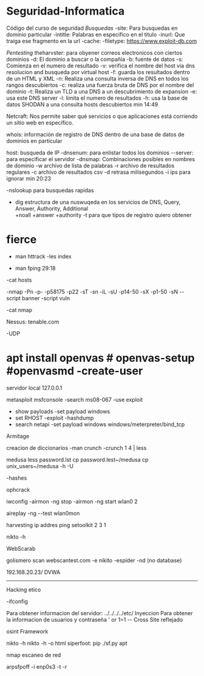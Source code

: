 # Seguridad-Informatica
Código del curso de seguridad 
*Busquedas*
 -site: Para busquedas en dominio particular
 -intitle: Palabras en especifico en el titulo
 -inurl: Que traiga ese fragmento en la url 
 -cache: 
 -filetype: 
 https://www.exploit-db.com
 
 *Pentesting*
  theharvster: para obyener correos electronicos con ciertos dominios 
 -d: El dominio a buscar o la compañia
 -b: fuente de datos
 -s: Comienza en el numero de resultado
 -v: verifica el nombre del host via dns resolucion and busqueda por virtual host 
 -f: guarda los resultados dentro de un HTML y XML 
 -n: Realiza una consulta inversa de DNS en todos los rangos descubiertos 
 -c: realiza una fuerza bruta de DNS por el nombre del dominio 
 -t: Realiza un TLD a una DNS a un descubrimiento de expansion 
 -e: usa este DNS server
 -l: limita el numero de resultados
 -h: usa la base de datos SHODAN a una consulta hosts descubiertos
 min 14:49
 
 
 Netcraft: Nos permite saber qué servicios o que
aplicaciones está corriendo un sitio web en específico.


 whois: información de registro de DNS dentro de una base de datos de dominios en particular
 
  
 host: busqueda de IP
 -dnsenum: para enlistar todos los dominios
 --server: para especificar el servidor
 -dnsmap: Combinaciones posibles en nombres de dominio
     -w archivo de lista de palabras
     -r archivo de resultados regulares
     -c archivo de resultados csv
     -d retrasa milisegundos
     -i ips para ignorar
     min 20:23
 
  
-nslookup para busquedas rapidas 

- dig estructura de una nuswuqeda en los servicios de DNS, Query, Answer, Authority, Additional  
     +noall
     +answer
     +authority
     -t para que tipos de registro quiero obtener

# fierce


- man httrack
-les index 

- man fping 
29:18 

-cat hosts

-nmap  -Pn -p-  -p58175 -p22 -sT -sn -iL -sU -p14-50  -sX -p1-50 -sN 
--script banner -script vuln  

-cat nmap

Nessus: tenable.com

-UDP

 # apt install openvas   # openvas-setup #openvasmd -create-user 
 servidor local 127.0.0.1
 
 metasploit 
 msfconsole
  -search ms08-067
  -use exploit
  - show payloads
  -set payload windows
  - set RHOST 
  -exploit
  -hashdump
 - search netapi
 -set payload windows windows/meterpreter/bind_tcp
 
 
 Armitage
 
 creacion de diccionarios
 -man crunch 
 -crunch 1 4 | less
  

medusa
less password.lst
cp password.lest~/medusa
cp unix_users~/medusa
-h
-U
  
-hashes 

ophcrack


iwconfig
 -airmon -ng stop
 -airmon -ng start wlan0 2
 
aireplay
-ng --test wlan0mon

harvesting ip addres 
ping
setoolkit
2
3
1


 nikto 
  -h
  
  
WebScarab


golismero
scan webscantest.com -e  nikito -espider   -nd (no database)

192.168.20.23/    DVWA



---------------------------

Hacking etico 

-ifconfig


Para obtener informacion del servidor: ../../../../etc/
Inyeccion Para obtener la informacion de usuarios y contraseña ' or 1=1 --
Cross Site reflejado <script> alert(1)</script>
 
osint Framework 

nikto -h
nikto -h -o html
siperfoot:
pip 
./sf.py
apt


nmap escaneo de red


arpsfpoff -i enp0s3 -t -r 
